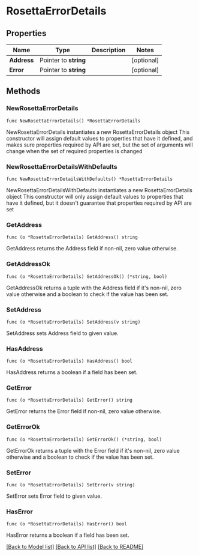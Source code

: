 # RosettaErrorDetails

## Properties

Name | Type | Description | Notes
------------ | ------------- | ------------- | -------------
**Address** | Pointer to **string** |  | [optional] 
**Error** | Pointer to **string** |  | [optional] 

## Methods

### NewRosettaErrorDetails

`func NewRosettaErrorDetails() *RosettaErrorDetails`

NewRosettaErrorDetails instantiates a new RosettaErrorDetails object
This constructor will assign default values to properties that have it defined,
and makes sure properties required by API are set, but the set of arguments
will change when the set of required properties is changed

### NewRosettaErrorDetailsWithDefaults

`func NewRosettaErrorDetailsWithDefaults() *RosettaErrorDetails`

NewRosettaErrorDetailsWithDefaults instantiates a new RosettaErrorDetails object
This constructor will only assign default values to properties that have it defined,
but it doesn't guarantee that properties required by API are set

### GetAddress

`func (o *RosettaErrorDetails) GetAddress() string`

GetAddress returns the Address field if non-nil, zero value otherwise.

### GetAddressOk

`func (o *RosettaErrorDetails) GetAddressOk() (*string, bool)`

GetAddressOk returns a tuple with the Address field if it's non-nil, zero value otherwise
and a boolean to check if the value has been set.

### SetAddress

`func (o *RosettaErrorDetails) SetAddress(v string)`

SetAddress sets Address field to given value.

### HasAddress

`func (o *RosettaErrorDetails) HasAddress() bool`

HasAddress returns a boolean if a field has been set.

### GetError

`func (o *RosettaErrorDetails) GetError() string`

GetError returns the Error field if non-nil, zero value otherwise.

### GetErrorOk

`func (o *RosettaErrorDetails) GetErrorOk() (*string, bool)`

GetErrorOk returns a tuple with the Error field if it's non-nil, zero value otherwise
and a boolean to check if the value has been set.

### SetError

`func (o *RosettaErrorDetails) SetError(v string)`

SetError sets Error field to given value.

### HasError

`func (o *RosettaErrorDetails) HasError() bool`

HasError returns a boolean if a field has been set.


[[Back to Model list]](../README.md#documentation-for-models) [[Back to API list]](../README.md#documentation-for-api-endpoints) [[Back to README]](../README.md)


